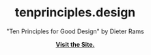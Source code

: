 <h1 align="center">
  tenprinciples.design
</h1>

<p align="center">
  "Ten Principles for Good Design" by Dieter Rams
</p>

<p align="center">
  <strong><a href="https://tenprinciples.design">Visit the Site.</a></strong><br/>
</p>

